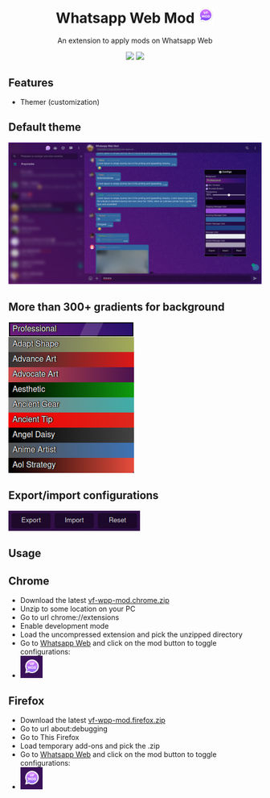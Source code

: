 <h1 align="center">
  Whatsapp Web Mod <img width="32px" src="./docs/images/logo.png" />
</h1>

<p align="center">
  An extension to apply mods on Whatsapp Web
</p>

<p align="center">
  <img src="https://img.shields.io/github/v/release/vanflux/whatsapp-web-mod" />
  <img src="https://img.shields.io/github/actions/workflow/status/vanflux/whatsapp-web-mod/build-release.yml" />
</p>

## Features

- Themer (customization)

## Default theme

![](./docs/images/wp-ui.png)

## More than 300+ gradients for background

![](./docs/images/gradients.png)

## Export/import configurations

![](./docs/images/export-import.png)

## Usage

## **Chrome**

- Download the latest [vf-wpp-mod.chrome.zip](https://github.com/vanflux/whatsapp-web-mod/releases)
- Unzip to some location on your PC
- Go to url chrome://extensions
- Enable development mode
- Load the uncompressed extension and pick the unzipped directory
- Go to [Whatsapp Web](https://web.whatsapp.com/) and click on the mod button to toggle configurations:
- ![](./docs/images/toggle-button.png)

## **Firefox**

- Download the latest [vf-wpp-mod.firefox.zip](https://github.com/vanflux/whatsapp-web-mod/releases)
- Go to url about:debugging
- Go to This Firefox
- Load temporary add-ons and pick the .zip
- Go to [Whatsapp Web](https://web.whatsapp.com/) and click on the mod button to toggle configurations:
- ![](./docs/images/toggle-button.png)
